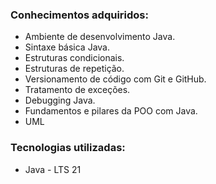 ### Conhecimentos adquiridos:
  - Ambiente de desenvolvimento Java.
  - Sintaxe básica Java.
  - Estruturas condicionais.
  - Estruturas de repetição.
  - Versionamento de código com Git e GitHub.
  - Tratamento de exceções.
  - Debugging Java.
  - Fundamentos e pilares da POO com Java.
  - UML

### Tecnologias utilizadas:
   - Java - LTS 21
